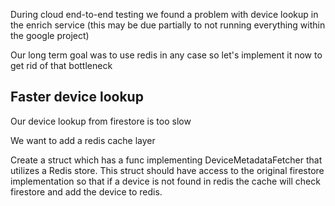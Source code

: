 During cloud end-to-end testing we found a problem with device lookup in the enrich
service (this may be due partially to not running everything within the google project)

Our long term goal was to use redis in any case so let's implement it now to get rid of that bottleneck

## Faster device lookup

Our device lookup from firestore is too slow

We want to add a redis cache layer

Create a struct which has a func implementing DeviceMetadataFetcher
that utilizes a Redis store. 
This struct should have access to the original firestore implementation 
so that if a device is not found in redis the cache will check firestore 
and add the device to redis.


